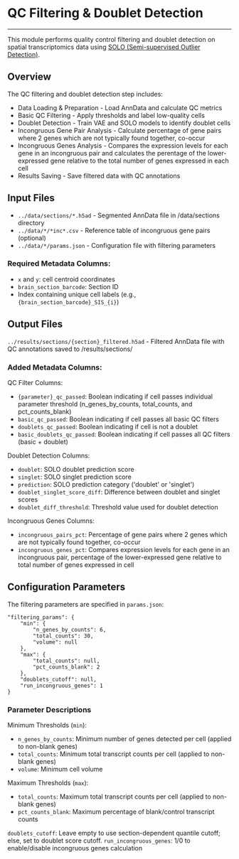 # QC Filtering & Doublet Detection
---
This module performs quality control filtering and doublet detection on spatial transcriptomics data using [SOLO (Semi-supervised Outlier Detection)](https://docs.scvi-tools.org/en/stable/user_guide/models/solo.html).

## Overview
The QC filtering and doublet detection step includes:

- Data Loading & Preparation - Load AnnData and calculate QC metrics
- Basic QC Filtering - Apply thresholds and label low-quality cells
- Doublet Detection - Train VAE and SOLO models to identify doublet cells
- Incongruous Gene Pair Analysis - Calculate percentage of gene pairs where 2 genes which are not typically found together, co-occur
- Incongruous Genes Analysis - Compares the expression levels for each gene in an incongruous pair and calculates the perentage of the lower-expressed gene relative to the total number of genes expressed in each cell
- Results Saving - Save filtered data with QC annotations

## Input Files
- `../data/sections/*.h5ad` - Segmented AnnData file in /data/sections directory
- `../data/*/*inc*.csv` - Reference table of incongruous gene pairs (optional)
- `../data/*/params.json` - Configuration file with filtering parameters

### Required Metadata Columns:
- `x` and `y`: cell centroid coordinates
- `brain_section_barcode`: Section ID
- Index containing unique cell labels (e.g.,`{brain_section_barcode}_SIS_{i}`) 

## Output Files
`../results/sections/{section}_filtered.h5ad` - Filtered AnnData file with QC annotations saved to /results/sections/

### Added Metadata Columns:

QC Filter Columns:
- `{parameter}_qc_passed`: Boolean indicating if cell passes individual parameter threshold (n_genes_by_counts, total_counts, and pct_counts_blank)
- `basic_qc_passed`: Boolean indicating if cell passes all basic QC filters
- `doublets_qc_passed`: Boolean indicating if cell is not a doublet
- `basic_doublets_qc_passed`: Boolean indicating if cell passes all QC filters (basic + doublet)

Doublet Detection Columns:
- `doublet`: SOLO doublet prediction score
- `singlet`: SOLO singlet prediction score
- `prediction`: SOLO prediction category ('doublet' or 'singlet')
- `doublet_singlet_score_diff`: Difference between doublet and singlet scores
- `doublet_diff_threshold`: Threshold value used for doublet detection

Incongruous Genes Columns:
- `incongruous_pairs_pct`: Percentage of gene pairs where 2 genes which are not typically found together, co-occur
- `incongruous_genes_pct`: Compares expression levels for each gene in an incongruous pair, percentage of the lower-expressed gene relative to total number of genes expressed in cell
  
## Configuration Parameters
The filtering parameters are specified in `params.json`:

    "filtering_params": {
        "min": {
            "n_genes_by_counts": 6,
            "total_counts": 30,
            "volume": null
        },
        "max": {
            "total_counts": null,
            "pct_counts_blank": 2
        },
        "doublets_cutoff": null,
        "run_incongruous_genes": 1
    }

### Parameter Descriptions
Minimum Thresholds (`min`):

- `n_genes_by_counts`: Minimum number of genes detected per cell (applied to non-blank genes)
- `total_counts`: Minimum total transcript counts per cell (applied to non-blank genes)
- `volume`: Minimum cell volume

Maximum Thresholds (`max`):

- `total_counts`: Maximum total transcript counts per cell (applied to non-blank genes)
- `pct_counts_blank`: Maximum percentage of blank/control transcript counts

`doublets_cutoff`: Leave empty to use section-dependent quantile cutoff; else, set to doublet score cutoff.
`run_incongruous_genes`: 1/0 to enable/disable incongruous genes calculation



